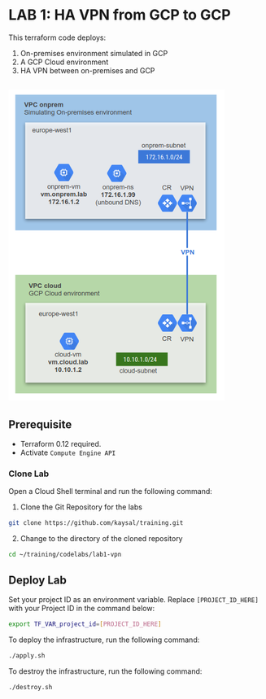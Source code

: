 # LAB 1: HA VPN from GCP to GCP
This terraform code deploys:
1. On-premises environment simulated in GCP
2. A GCP Cloud environment
3. HA VPN between on-premises and GCP

![Alt Text](image.png)
---

## Prerequisite
- Terraform 0.12 required.
- Activate `Compute Engine API`

### Clone Lab
Open a Cloud Shell terminal and run the following command:
1. Clone the Git Repository for the labs
```sh
git clone https://github.com/kaysal/training.git
```

2. Change to the directory of the cloned repository
```sh
cd ~/training/codelabs/lab1-vpn
```

## Deploy Lab

Set your project ID as an environment variable. Replace `[PROJECT_ID_HERE]` with your Project ID in the command below:
```sh
export TF_VAR_project_id=[PROJECT_ID_HERE]
```
To deploy the infrastructure, run the following command:
```sh
./apply.sh
```
To destroy the infrastructure, run the following command:
```sh
./destroy.sh
```
